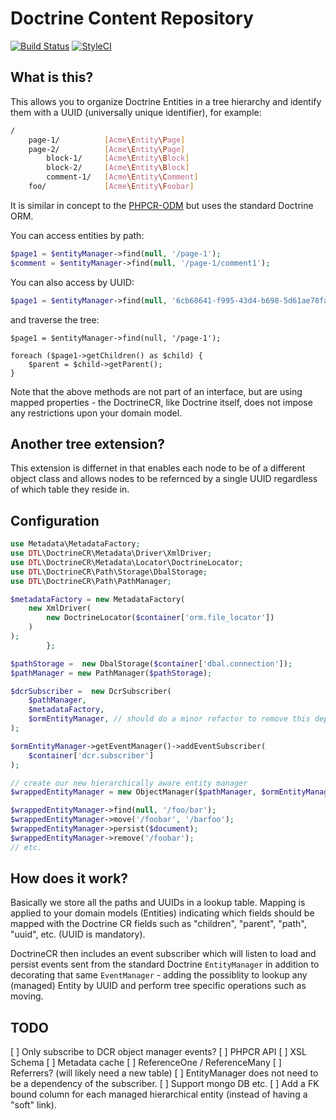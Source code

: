 Doctrine Content Repository
===========================

[![Build Status](https://travis-ci.org/dantleech/doctrine-content-repository.svg?branch=master)](https://travis-ci.org/dantleech/doctrine-content-repository)
[![StyleCI](https://styleci.io/repos/<repo-id>/shield)](https://styleci.io/repos/<repo-id>)

What is this?
-------------

This allows you to organize Doctrine Entities in a tree hierarchy and identify
them with a UUID (universally unique identifier), for example:

```bash
/
    page-1/          [Acme\Entity\Page]
    page-2/          [Acme\Entity\Page]
        block-1/     [Acme\Entity\Block]
        block-2/     [Acme\Entity\Block]
        comment-1/   [Acme\Entity\Comment]
    foo/             [Acme\Entity\Foobar]
```

It is similar in concept to the
[PHPCR-ODM](https://github.com/doctrine/phpcr-odm) but uses the standard
Doctrine ORM.

You can access entities by path:

```php
$page1 = $entityManager->find(null, '/page-1');
$comment = $entityManager->find(null, '/page-1/comment1');
```

You can also access by UUID:

```php
$page1 = $entityManager->find(null, '6cb68641-f995-43d4-b698-5d61ae78fa90');
```

and traverse the tree:

```
$page1 = $entityManager->find(null, '/page-1');

foreach ($page1->getChildren() as $child) {
    $parent = $child->getParent();
}
```

Note that the above methods are not part of an interface, but are using mapped
properties - the DoctrineCR, like Doctrine itself, does not impose any
restrictions upon your domain model.

Another tree extension?
-----------------------

This extension is differnet in that enables each node to be of a different
object class and allows nodes to be refernced by a single UUID regardless of
which table they reside in.

Configuration
-------------

```php
use Metadata\MetadataFactory;
use DTL\DoctrineCR\Metadata\Driver\XmlDriver;
use DTL\DoctrineCR\Metadata\Locator\DoctrineLocator;
use DTL\DoctrineCR\Path\Storage\DbalStorage;
use DTL\DoctrineCR\Path\PathManager;

$metadataFactory = new MetadataFactory(
    new XmlDriver(
        new DoctrineLocator($container['orm.file_locator'])
    )
);
        };

$pathStorage =  new DbalStorage($container['dbal.connection']);
$pathManager = new PathManager($pathStorage);

$dcrSubscriber =  new DcrSubscriber(
    $pathManager,
    $metadataFactory,
    $ormEntityManager, // should do a minor refactor to remove this dep
);

$ormEntityManager->getEventManager()->addEventSubscriber(
    $container['dcr.subscriber']
);

// create our new hierarchically aware entity manager
$wrappedEntityManager = new ObjectManager($pathManager, $ormEntityManager);

$wrappedEntityManager->find(null, '/foo/bar');
$wrappedEntityManager->move('/foobar', '/barfoo');
$wrappedEntityManager->persist($document);
$wrappedEntityManager->remove('/foobar');
// etc.
```

How does it work?
-----------------

Basically we store all the paths and UUIDs in a lookup table. Mapping is
applied to your domain models (Entities) indicating which fields should be
mapped with the Doctrine CR fields such as "children", "parent", "path",
"uuid", etc.  (UUID is mandatory).

DoctrineCR then includes an event subscriber which will listen to load and
persist events sent from the standard Doctrine `EntityManager` in addition to
decorating that same `EventManager` - adding the possiblity to lookup any
(managed) Entity by UUID and perform tree specific operations such as moving.

TODO
----

[ ] Only subscribe to DCR object manager events?
[ ] PHPCR API
[ ] XSL Schema
[ ] Metadata cache
[ ] ReferenceOne / ReferenceMany
[ ] Referrers? (will likely need a new table)
[ ] EntityManager does not need to be a dependency of the subscriber.
[ ] Support mongo DB etc.
[ ] Add a FK bound column for each managed hierarchical entity (instead of
    having a "soft" link).
